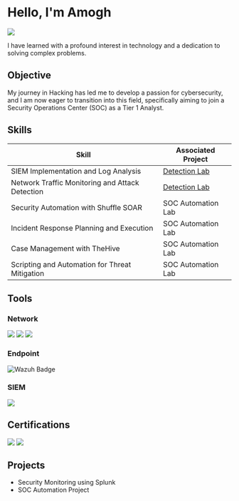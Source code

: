 # Hello, I'm Amogh
<a href="https://www.linkedin.com/in/amogh-vyas-797940300"><img src="https://img.shields.io/badge/-LinkedIn-0072b1?&style=for-the-badge&logo=linkedin&logoColor=white" /></a>

I have learned with a profound interest in technology and a dedication to solving complex problems.

## Objective

My journey in Hacking has led me to develop a passion for cybersecurity, and I am now eager to transition into this field, specifically aiming to join a Security Operations Center (SOC) as a Tier 1 Analyst.

## Skills

| Skill                                         | Associated Project         |
|-----------------------------------------------|----------------------------|
| SIEM Implementation and Log Analysis          | <a href="https://google.com">Detection Lab</a>|
| Network Traffic Monitoring and Attack Detection | <a href="https://google.com">Detection Lab</a>|
| Security Automation with Shuffle SOAR         | SOC Automation Lab|
| Incident Response Planning and Execution      | SOC Automation Lab|
| Case Management with TheHive                  | SOC Automation Lab|
| Scripting and Automation for Threat Mitigation | SOC Automation Lab|

## Tools


### Network
<div>
    <img src="https://img.shields.io/badge/-Wireshark-1679A7?&style=for-the-badge&logo=Wireshark&logoColor=white" />
    <img src="https://img.shields.io/badge/-Suricata-EF3B2D?&style=for-the-badge&logo=Suricata&logoColor=white" />
    <img src="https://img.shields.io/badge/-Snort-FF0000?&style=for-the-badge&logo=snort&logoColor=white" />
</div>

### Endpoint
<div>
    <img src="https://img.shields.io/badge/-Wazuh-0267C1?&style=for-the-badge&logo=wazuh&logoColor=white" alt="Wazuh Badge" />


### SIEM
<div>
<img src="https://img.shields.io/badge/-Splunk-000000?&style=for-the-badge&logo=Splunk&logoColor=white" />
    </div>

## Certifications

<div>
<img src="https://img.shields.io/badge/IBM-Cybersecurity-blue?style=for-the-badge&logo=IBM&logoColor=white" />
<img src="https://img.shields.io/badge/-Linux%20Certification-2C3E50?&style=for-the-badge&logo=linux&logoColor=white" />
</div>

## Projects
- Security Monitoring using Splunk
- SOC Automation Project
